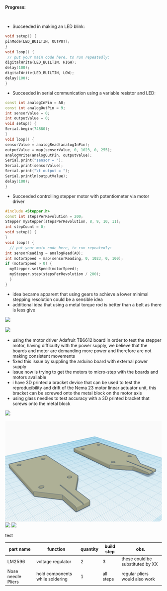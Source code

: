 
**Progress:**

<br>

 - Succeeded in making an LED blink:

 ```C++
void setup() {
pinMode(LED_BUILTIN, OUTPUT);
}
void loop() {
  // put your main code here, to run repeatedly:
digitalWrite(LED_BUILTIN, HIGH);
delay(100);
digitalWrite(LED_BUILTIN, LOW);
delay(100);
}
```

- Succeeded in serial communication using a variable resistor and LED:

 ```C++
const int analogInPin = A0;
const int analogOutPin = 9;
int sensorValue = 0;
int outputValue = 0;
void setup() {
Serial.begin(74880);
}
void loop() {
sensorValue = analogRead(analogInPin);
outputValue = map(sensorValue, 0, 1023, 0, 255);
analogWrite(analogOutPin, outputValue);
Serial.print("sensor = ");
Serial.print(sensorValue);
Serial.print("\t output = ");
Serial.println(outputValue);
delay(100);
}
```
- Succeeded controlling stepper motor with potentiometer via motor driver
```C++
#include <Stepper.h>
const int stepsPerRevolution = 200;
Stepper myStepper(stepsPerRevolution, 8, 9, 10, 11);
int stepCount = 0;
void setup() {
}
void loop() {
  // put your main code here, to run repeatedly:
int sensorReading = analogRead(A0);
int motorSpeed = map(sensorReading, 0, 1023, 0, 100);
if (motorSpeed > 0) {
  myStepper.setSpeed(motorSpeed);
  myStepper.step(stepsPerRevolution / 200);
  }
}
```
- idea became apparent that using gears to achieve a lower minimal stepping resolution could be a sensible idea
- additional idea that using a metal torque rod is better than a belt as there is less give

![](../media/motor.jpeg)

![](../media/motor2.jpeg)

- using the motor driver Adafruit TB6612 board in order to test the stepper motor, having difficulty with the power supply, we believe that the boards and motor are demanding more power and therefore are not making consistent movements
 - fixed this issue by suppling the arduino board with external power supply
- issue now is trying to get the motors to micro-step with the boards and motors available
- i have 3D printed a bracket device that can be used to test the reproducibility and drift of the Nema 23 motor linear actuator unit, this bracket can  be screwed onto the  metal block on the  motor axis
 - using glass needles to test accuracy with a 3D printed bracket that screws onto the metal block

 ![](../media/needles.jpeg)

![](../media/hello.png)
![](../media/together.jpeg)
![](../media/together2.jpeg)



test





|part name| function  | quantity  | build step  | obs.  |
 |---|---|---|---|---|
 |LM2596| voltage regulator  | 2  | 3  | these could be substituted by XX  |
 | Nose needle Pliers  | hold components while soldering  | 1  | all steps  | regular pliers would also work  |

<br>

